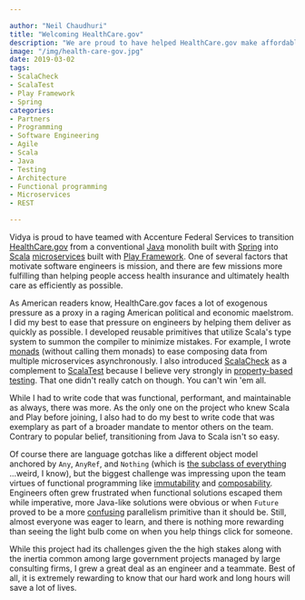 ```yaml
---

author: "Neil Chaudhuri"
title: "Welcoming HealthCare.gov"
description: "We are proud to have helped HealthCare.gov make affordable insurance available to more Americans."
image: "/img/health-care-gov.jpg"
date: 2019-03-02
tags:
- ScalaCheck
- ScalaTest
- Play Framework
- Spring
categories: 
- Partners
- Programming
- Software Engineering
- Agile
- Scala
- Java
- Testing
- Architecture
- Functional programming
- Microservices
- REST

---
```


Vidya is proud to have teamed with Accenture Federal Services to transition [HealthCare.gov](https://www.healthcare.gov/) from
a conventional [Java](/categories/java) monolith built with [Spring](/categories/spring) into 
[Scala](/categories/scala) [microservices](/categories/microservices) built with [Play Framework](/tags/play-framework). One of several factors
that motivate software engineers is mission, and there are few missions more fulfilling than helping people access
health insurance and ultimately health care as efficiently as possible.

As American readers know, HealthCare.gov faces a lot of exogenous pressure as a proxy in a raging American political
and economic maelstrom. I did my best to ease that pressure on engineers by helping them deliver as quickly as possible.
I developed reusable primitives that utilize Scala's type system to summon the compiler to minimize
mistakes. For example, I wrote [monads](https://slideslive.com/38908886/functional-programming-with-effects) 
(without calling them monads) to ease composing data from multiple microservices asynchronously. I also introduced 
[ScalaCheck](/tags/scalacheck) as a complement to [ScalaTest](/tags/scalatest) because I believe very strongly 
in [property-based testing](http://blog.jessitron.com/2013/04/property-based-testing-what-is-it.html). That one didn't
really catch on though. You can't win 'em all.

While I had to write code that was functional, performant, and maintainable 
as always, there was more. As the only one on the project who knew Scala and Play before joining, I also had to do my best
to write code that was exemplary as part of a broader mandate to mentor others on the team. Contrary to popular belief, 
transitioning from Java to Scala isn't so easy. 

Of course there are language gotchas like a different object model anchored by `Any`,
`AnyRef`, and `Nothing` (which is [the subclass of everything](https://stackoverflow.com/questions/45080408/nothing-is-a-subclass-of-every-other-class-how-to-understand-it)
...weird, I know), but the biggest challenge was impressing upon the team virtues of functional programming like 
[immutability](https://www.quora.com/Why-is-immutability-important-in-functional-programming) and 
[composability](https://stackoverflow.com/questions/2887013/what-does-composability-mean-in-context-of-functional-programming?answertab=active#tab-top). 
Engineers often grew frustrated when functional solutions escaped them
while imperative, more Java-like solutions were obvious or when `Future` proved to be a more
[confusing](https://stackoverflow.com/questions/27454798/is-future-in-scala-a-monad?answertab=active#tab-top) 
parallelism primitive than it should be. Still, almost everyone was eager to learn, and there is nothing more rewarding than seeing 
the light bulb come on when you help things click for someone.

While this project had its challenges given the the high stakes along with the inertia common among large government projects managed by
large consulting firms, I grew a great deal as an engineer and a teammate. Best of all, it is 
extremely rewarding to know that our hard work and long hours will save a lot of lives.
